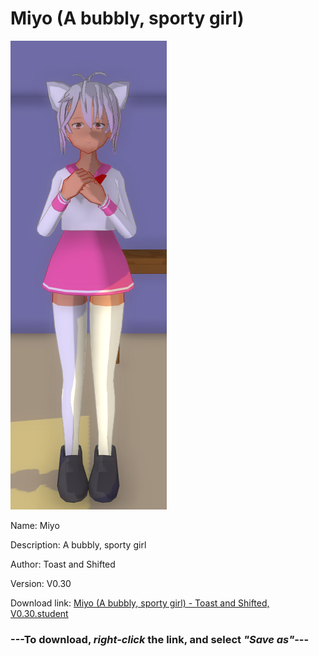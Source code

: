 # Miyo (A bubbly, sporty girl)

<img src = "https://raw.githubusercontent.com/Arbiter1223/Daigaku-Gurashi-Custom-Students/master/Students/Files/Miyo%20(A%20bubbly%2C%20sporty%20girl).png">

Name: Miyo

Description: A bubbly, sporty girl

Author: Toast and Shifted

Version: V0.30

Download link: <a href="https://raw.githubusercontent.com/Arbiter1223/Daigaku-Gurashi-Custom-Students/master/Students/Files/Miyo%20(A%20bubbly%2C%20sporty%20girl)%20-%20Toast%20and%20Shifted%2C%20V0.30.student">Miyo (A bubbly, sporty girl) - Toast and Shifted, V0.30.student</a>

### ---**To download, _right-click_ the link, and select _"Save as"_**---
